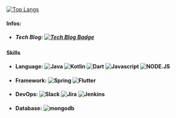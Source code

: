 
[![Top Langs](https://github-readme-stats.vercel.app/api/top-langs/?username=Anheung&layout=compact&hide=css,html)](https://github.com/anuraghazra/github-readme-stats)


#### Infos: 
* ##### Tech Blog: [![Tech Blog Badge](https://img.shields.io/badge/GitHub-100000?style=flat&logo=github&logoColor=white)](https://anheung.github.io/) 

#### Skills 
  *  #### Language: ![Java](https://img.shields.io/badge/Java-ED8B00?style=flat&logo=java&logoColor=white) ![Kotlin](https://img.shields.io/badge/Kotlin-0095D5?&style=flat&logo=kotlin) ![Dart](https://img.shields.io/badge/Dart-0175C2?style=flat&logo=dart&logoColor=white) ![Javascript](https://img.shields.io/badge/JavaScript-F7DF1E?style=flat&logo=javascript&logoColor=black) ![NODE.JS](https://img.shields.io/badge/Node.js-43853D?style=flat&logo=node.js&logoColor=white)
  * #### Framework: ![Spring](https://img.shields.io/badge/Spring-6DB33F?style=flat-square&logo=spring&logoColor=white) ![Flutter](https://img.shields.io/badge/Flutter-02569B?style=flat&logo=flutter&logoColor=white) 
  * #### DevOps: ![Slack](https://img.shields.io/badge/Slack-4A154B?style=flat&logo=slack&logoColor=white) ![Jira](https://img.shields.io/badge/jira-blue?style=flat&logo=jira) ![Jenkins](https://img.shields.io/badge/jenkins-white?style=flat&logo=jenkins)
   * #### Database: ![mongodb](https://img.shields.io/badge/MongoDB-4EA94B?style=flat&logo=mongodb&logoColor=white) 

	
 

	

